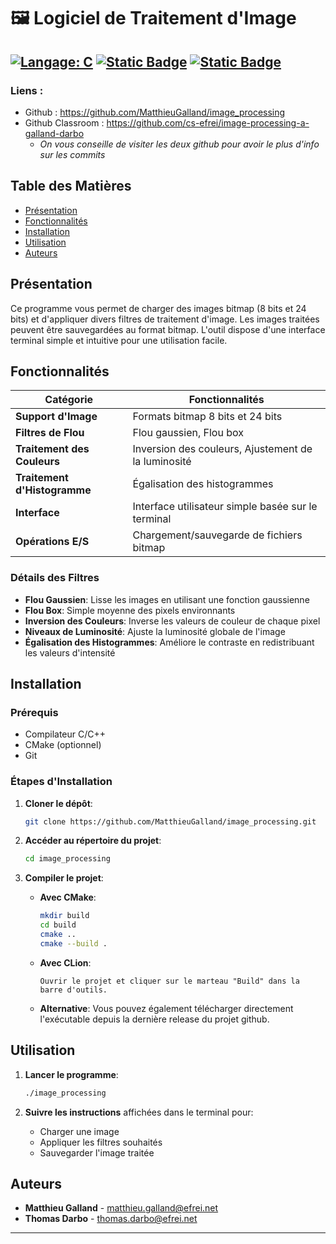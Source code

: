 # 🖼️ Logiciel de Traitement d'Image

[![Langage: C](https://img.shields.io/badge/Langage-C-orange.svg?style=for-the-badge)](https://www.c-language.org/)
[![Static Badge](https://img.shields.io/badge/Auteurs-Thomas_Darbo_--_Matthieu_Galland-blue?style=for-the-badge)](https://github.com/MatthieuGalland/image_processing)
[![Static Badge](https://img.shields.io/badge/PROJET-Algorithmique_et_structures_de_donnees-red?style=for-the-badge)](https://moodle.myefrei.fr/course/view.php?id=14372)
----
### Liens :
- Github : https://github.com/MatthieuGalland/image_processing
- Github Classroom : https://github.com/cs-efrei/image-processing-a-galland-darbo
  - *On vous conseille de visiter les deux github pour avoir le plus d'info sur les commits*

## Table des Matières

- [Présentation](#présentation)
- [Fonctionnalités](#-fonctionnalités)
- [Installation](#-installation)
- [Utilisation](#-utilisation)
- [Auteurs](#-auteurs)

## Présentation

Ce programme vous permet de charger des images bitmap (8 bits et 24 bits) et d'appliquer divers filtres de traitement d'image. Les images traitées peuvent être sauvegardées au format bitmap. L'outil dispose d'une interface terminal simple et intuitive pour une utilisation facile.

## Fonctionnalités

| Catégorie | Fonctionnalités |
|----------|----------|
| **Support d'Image** | Formats bitmap 8 bits et 24 bits |
| **Filtres de Flou** | Flou gaussien, Flou box |
| **Traitement des Couleurs** | Inversion des couleurs, Ajustement de la luminosité |
| **Traitement d'Histogramme** | Égalisation des histogrammes |
| **Interface** | Interface utilisateur simple basée sur le terminal |
| **Opérations E/S** | Chargement/sauvegarde de fichiers bitmap |

### Détails des Filtres

- **Flou Gaussien**: Lisse les images en utilisant une fonction gaussienne
- **Flou Box**: Simple moyenne des pixels environnants
- **Inversion des Couleurs**: Inverse les valeurs de couleur de chaque pixel
- **Niveaux de Luminosité**: Ajuste la luminosité globale de l'image
- **Égalisation des Histogrammes**: Améliore le contraste en redistribuant les valeurs d'intensité

## Installation

### Prérequis

- Compilateur C/C++
- CMake (optionnel)
- Git

### Étapes d'Installation

1. **Cloner le dépôt**:
   ```bash
   git clone https://github.com/MatthieuGalland/image_processing.git
   ```

2. **Accéder au répertoire du projet**:
   ```bash
   cd image_processing
   ```

3. **Compiler le projet**:

    - **Avec CMake**:
      ```bash
      mkdir build
      cd build
      cmake ..
      cmake --build .
      ```

    - **Avec CLion**:
      ```
      Ouvrir le projet et cliquer sur le marteau "Build" dans la barre d'outils.
      ```

    - **Alternative**:
      Vous pouvez également télécharger directement l'exécutable depuis la dernière release du projet github.

## Utilisation

1. **Lancer le programme**:
   ```bash
   ./image_processing
   ```

2. **Suivre les instructions** affichées dans le terminal pour:
    - Charger une image
    - Appliquer les filtres souhaités
    - Sauvegarder l'image traitée

## Auteurs

- **Matthieu Galland** - [matthieu.galland@efrei.net](mailto:matthieu.galland@efrei.net)
- **Thomas Darbo** - [thomas.darbo@efrei.net](mailto:thomas.darbo@efrei.net)

---
